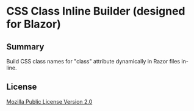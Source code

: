 # CSS Class Inline Builder (designed for Blazor)

## Summary

Build CSS class names for "class" attribute dynamically in Razor files in-line.

## License

[Mozilla Public License Version 2.0](https://github.com/jsakamoto/CssClassInlineBuilder/blob/master/LICENSE)